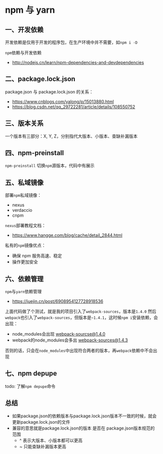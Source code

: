 # npm 与 yarn

## 一、开发依赖
开发依赖是仅用于开发的程序包，在生产环境中并不需要，如`npm i -D`

`npm`依赖与开发依赖
- http://nodejs.cn/learn/npm-dependencies-and-devdependencies

## 二、package.lock.json
package.json 与 package.lock.json 的关系：
- https://www.cnblogs.com/yalong/p/15013880.html
- https://blog.csdn.net/qq_29722281/article/details/108550752

## 三、版本关系
一个版本有三部分：X, Y, Z，分别指代大版本、小版本、查缺补漏版本


## 四、npm-preinstall
`npm-preinstall` 切换`npm`源版本，代码中有展示



## 五、私域镜像
部署`npm`私域镜像：
- nexus
- verdaccio
- cnpm

`nexus`部署教程文档：
- https://www.hangge.com/blog/cache/detail_2844.html

私有的`npm`镜像优点：
- 确保 npm 服务高速、稳定
- 操作更加安全

## 六、依赖管理
`npm`与`yarn`依赖管理
- https://juejin.cn/post/6908954127728918536

上面代码做了个测试，就是我的项目引入了`webpack-sources`，版本是`1.4.0`
然后`webpack`也引入了`webpack-sources`，但版本是`~1.4.1`，这时候`npm i`安装依赖，会出现：
- node_modules会出现 webpack-sourcse@1.4.0
- webpack的node_modules会多出 webpack-sources@1.4.3

否则的话，只会在`node_modules`中出现符合两者的版本，再`webpack`依赖中不会出现


## 七、npm depupe
todo: 了解`npm depupe`命令



## 总结
- 如果package.json的依赖版本与package.lock.json版本不一致的时候，就会更新package.lock.json的文件
- 兼容的意思就是package.lock.json的版本 是否在 package.json版本规范的范围
    - ^ 表示大版本、小版本都可以更高
    - ~ 只能查缺补漏版本更高